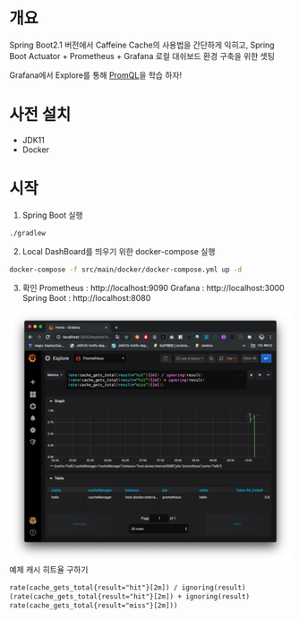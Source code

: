 # 개요
Spring Boot2.1 버전에서 Caffeine Cache의 사용법을 간단하게 익히고,
Spring Boot Actuator + Prometheus + Grafana 로컬 대쉬보드 환경 구축을 위한 셋팅

Grafana에서 Explore를 통해 [PromQL](https://prometheus.io/docs/prometheus/latest/querying/basics/)을 학습 하자!
# 사전 설치
* JDK11
* Docker

# 시작

1. Spring Boot 실행
```sh
./gradlew
```

2. Local DashBoard를 띄우기 위한 docker-compose 실행
```sh
docker-compose -f src/main/docker/docker-compose.yml up -d
```

3. 확인 
Prometheus : http://localhost:9090
Grafana : http://localhost:3000
Spring Boot : http://localhost:8080

![Cache Hit Rate](example.png)
예제 캐시 히트율 구하기
```
rate(cache_gets_total{result="hit"}[2m]) / ignoring(result) (rate(cache_gets_total{result="hit"}[2m]) + ignoring(result) rate(cache_gets_total{result="miss"}[2m]))
```